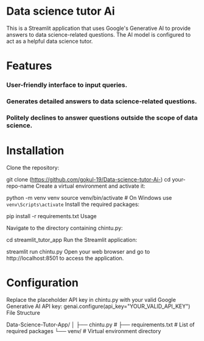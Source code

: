# Data science tutor Ai

This is a Streamlit application that uses Google's Generative AI to provide answers to data science-related questions. The AI model is configured to act as a helpful data science tutor.

# Features

### User-friendly interface to input queries.
### Generates detailed answers to data science-related questions.
### Politely declines to answer questions outside the scope of data science.

# Installation

Clone the repository:

git clone (https://github.com/gokul-19/Data-science-tutor-Ai-)
cd your-repo-name
Create a virtual environment and activate it:

python -m venv venv
source venv/bin/activate  # On Windows use `venv\Scripts\activate`
Install the required packages:

pip install -r requirements.txt
Usage

Navigate to the directory containing chintu.py:

cd streamlit_tutor_app
Run the Streamlit application:

streamlit run chintu.py
Open your web browser and go to http://localhost:8501 to access the application.

# Configuration

Replace the placeholder API key in chintu.py with your valid Google Generative AI API key:
genai.configure(api_key="YOUR_VALID_API_KEY")
File Structure

Data-Science-Tutor-App/ │ ├── chintu.py # ├── requirements.txt # List of required packages └── venv/ # Virtual environment directory
